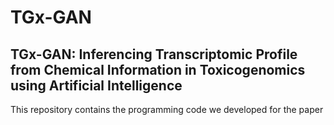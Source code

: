 # TGx-GAN
## TGx-GAN: Inferencing Transcriptomic Profile from Chemical Information in Toxicogenomics using Artificial Intelligence
This repository contains the programming code we developed for the paper 
